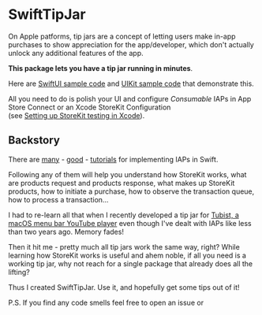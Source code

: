 # SwiftTipJar

On Apple patforms, tip jars are a concept of letting users make in-app purchases to show appreciation for the app/developer, which don't actually unlock any additional features of the app.

**This package lets you have a tip jar running in minutes**. 

Here are [SwiftUI sample code](https://github.com/dkasaj/SwiftTipJar-SwiftUI-Example) and [UIKit sample code](https://github.com/dkasaj/SwiftTipJar-UIKit-Example) that demonstrate this.

All you need to do is polish your UI and configure _Consumable_ IAPs in App Store Connect or an Xcode StoreKit Configuration<br>(see [Setting up StoreKit testing in Xcode](https://developer.apple.com/documentation/xcode/setting-up-storekit-testing-in-xcode)).




## Backstory

There are [many](https://www.namiml.com/blog/let-your-fans-support-your-app-with-a-tip-jar) - [good](https://www.appcoda.com/in-app-purchases-guide/) -  [tutorials](https://levelup.gitconnected.com/beginner-ios-dev-in-app-purchase-iap-made-simple-with-swiftystorekit-3add60e9065d) for implementing IAPs in Swift. 

Following any of them will help you understand how StoreKit works, what are products request and products response, 
what makes up StoreKit products, how to initiate a purchase, how to observe the transaction queue, how to process a transaction...

I had to re-learn all that when I recently developed a tip jar for [Tubist, a macOS menu bar YouTube player](https://apps.apple.com/hr/app/tubist-menu-bar-for-youtube/id1603180719?mt=12) even though I've dealt with IAPs like less than two years ago. Memory fades!

Then it hit me - pretty much all tip jars work the same way, right? While learning how StoreKit works is useful and ahem noble, if all you need is a working tip jar, why not reach for a single package that already does all the lifting?

Thus I created SwiftTipJar. Use it, and hopefully get some tips out of it!

P.S.
If you find any code smells feel free to open an issue or 
